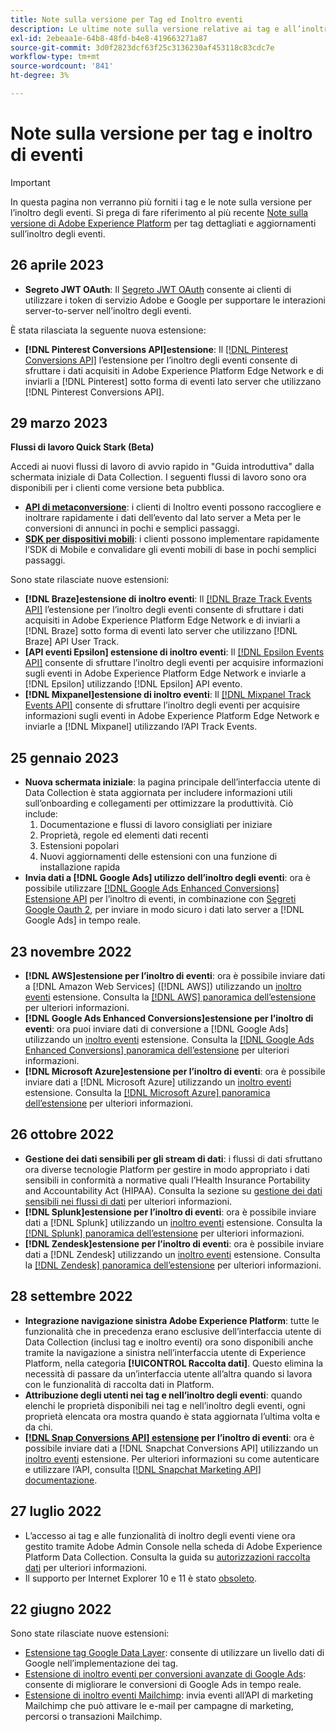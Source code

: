 ```yaml
---
title: Note sulla versione per Tag ed Inoltro eventi
description: Le ultime note sulla versione relative ai tag e all’inoltro di eventi in Adobe Experience Platform.
exl-id: 2ebeaa1e-64b8-48fd-b4e8-419663271a87
source-git-commit: 3d0f2823dcf63f25c3136230af453118c83cdc7e
workflow-type: tm+mt
source-wordcount: '841'
ht-degree: 3%

---
```


# Note sulla versione per tag e inoltro di eventi

>[!IMPORTANT]
>
>In questa pagina non verranno più forniti i tag e le note sulla versione per l’inoltro degli eventi. Si prega di fare riferimento al più recente [Note sulla versione di Adobe Experience Platform](https://experienceleague.adobe.com/docs/experience-platform/release-notes/latest.html?lang=en#data-collection) per tag dettagliati e aggiornamenti sull’inoltro degli eventi.

## 26 aprile 2023

* **Segreto JWT OAuth**: Il [Segreto JWT OAuth](https://experienceleague.adobe.com/docs/experience-platform/tags/event-forwarding/secrets.html?lang=en) consente ai clienti di utilizzare i token di servizio Adobe e Google per supportare le interazioni server-to-server nell’inoltro degli eventi.

È stata rilasciata la seguente nuova estensione:

* **[!DNL Pinterest Conversions API]estensione**: Il [[!DNL Pinterest Conversions API]](https://experienceleague.adobe.com/docs/experience-platform/tags/extensions/server/pinterest/overview.html) l’estensione per l’inoltro degli eventi consente di sfruttare i dati acquisiti in Adobe Experience Platform Edge Network e di inviarli a [!DNL Pinterest] sotto forma di eventi lato server che utilizzano [!DNL Pinterest Conversions API].

## 29 marzo 2023

**Flussi di lavoro Quick Stark (Beta)**

Accedi ai nuovi flussi di lavoro di avvio rapido in &quot;Guida introduttiva&quot; dalla schermata iniziale di Data Collection. I seguenti flussi di lavoro sono ora disponibili per i clienti come versione beta pubblica.
* **[API di metaconversione](https://experienceleague.adobe.com/docs/experience-platform/tags/extensions/server/meta/overview.html?lang=en#quick-start)**: i clienti di Inoltro eventi possono raccogliere e inoltrare rapidamente i dati dell’evento dal lato server a Meta per le conversioni di annunci in pochi e semplici passaggi.
* **[SDK per dispositivi mobili](https://developer.adobe.com/client-sdks/documentation/)**: i clienti possono implementare rapidamente l’SDK di Mobile e convalidare gli eventi mobili di base in pochi semplici passaggi.

Sono state rilasciate nuove estensioni:

* **[!DNL Braze]estensione di inoltro eventi**: Il [[!DNL Braze Track Events API]](https://experienceleague.adobe.com/docs/experience-platform/tags/extensions/server/braze/overview.html) l’estensione per l’inoltro degli eventi consente di sfruttare i dati acquisiti in Adobe Experience Platform Edge Network e di inviarli a [!DNL Braze] sotto forma di eventi lato server che utilizzano [!DNL Braze] API User Track.
* **[API eventi Epsilon] estensione di inoltro eventi**: Il [[!DNL Epsilon Events API]](https://experienceleague.adobe.com/docs/experience-platform/tags/extensions/server/braze/overview.html) consente di sfruttare l’inoltro degli eventi per acquisire informazioni sugli eventi in Adobe Experience Platform Edge Network e inviarle a [!DNL Epsilon] utilizzando [!DNL Epsilon] API evento.
* **[!DNL Mixpanel]estensione di inoltro eventi**: Il [[!DNL Mixpanel Track Events API]](https://experienceleague.adobe.com/docs/experience-platform/tags/extensions/server/braze/overview.html) consente di sfruttare l’inoltro degli eventi per acquisire informazioni sugli eventi in Adobe Experience Platform Edge Network e inviarle a [!DNL Mixpanel] utilizzando l’API Track Events.

## 25 gennaio 2023

* **Nuova schermata iniziale**: la pagina principale dell’interfaccia utente di Data Collection è stata aggiornata per includere informazioni utili sull’onboarding e collegamenti per ottimizzare la produttività. Ciò include:
   1. Documentazione e flussi di lavoro consigliati per iniziare
   1. Proprietà, regole ed elementi dati recenti
   1. Estensioni popolari
   1. Nuovi aggiornamenti delle estensioni con una funzione di installazione rapida
* **Invia dati a [!DNL Google Ads] utilizzo dell’inoltro degli eventi**: ora è possibile utilizzare [[!DNL Google Ads Enhanced Conversions] Estensione API](../extensions/server/google-ads-enhanced-conversions/overview.md) per l’inoltro di eventi, in combinazione con [Segreti Google Oauth 2](../ui/event-forwarding/secrets.md#google-oauth2), per inviare in modo sicuro i dati lato server a [!DNL Google Ads] in tempo reale.

## 23 novembre 2022

* **[!DNL AWS]estensione per l’inoltro di eventi**: ora è possibile inviare dati a [!DNL Amazon Web Services] ([!DNL AWS]) utilizzando un [inoltro eventi](../../tags/ui/event-forwarding/overview.md) estensione. Consulta la [[!DNL AWS] panoramica dell’estensione](../../tags/extensions/server/aws/overview.md) per ulteriori informazioni.
* **[!DNL Google Ads Enhanced Conversions]estensione per l’inoltro di eventi**: ora puoi inviare dati di conversione a [!DNL Google Ads] utilizzando un [inoltro eventi](../../tags/ui/event-forwarding/overview.md) estensione. Consulta la [[!DNL Google Ads Enhanced Conversions] panoramica dell’estensione](../../tags/extensions/server/google-ads-enhanced-conversions/overview.md) per ulteriori informazioni.
* **[!DNL Microsoft Azure]estensione per l’inoltro di eventi**: ora è possibile inviare dati a [!DNL Microsoft Azure] utilizzando un [inoltro eventi](../../tags/ui/event-forwarding/overview.md) estensione. Consulta la [[!DNL Microsoft Azure] panoramica dell’estensione](../../tags/extensions/server/azure/overview.md) per ulteriori informazioni.

## 26 ottobre 2022

* **Gestione dei dati sensibili per gli stream di dati**: i flussi di dati sfruttano ora diverse tecnologie Platform per gestire in modo appropriato i dati sensibili in conformità a normative quali l’Health Insurance Portability and Accountability Act (HIPAA). Consulta la sezione su [gestione dei dati sensibili nei flussi di dati](../../datastreams/overview.md#sensitive) per ulteriori informazioni.
* **[!DNL Splunk]estensione per l’inoltro di eventi**: ora è possibile inviare dati a [!DNL Splunk] utilizzando un [inoltro eventi](../ui/event-forwarding/overview.md) estensione. Consulta la [[!DNL Splunk] panoramica dell’estensione](../extensions/server/splunk/overview.md) per ulteriori informazioni.
* **[!DNL Zendesk]estensione per l’inoltro di eventi**: ora è possibile inviare dati a [!DNL Zendesk] utilizzando un [inoltro eventi](../ui/event-forwarding/overview.md) estensione. Consulta la [[!DNL Zendesk] panoramica dell’estensione](../extensions/server/zendesk/overview.md) per ulteriori informazioni.

## 28 settembre 2022

* **Integrazione navigazione sinistra Adobe Experience Platform**: tutte le funzionalità che in precedenza erano esclusive dell’interfaccia utente di Data Collection (inclusi tag e inoltro eventi) ora sono disponibili anche tramite la navigazione a sinistra nell’interfaccia utente di Experience Platform, nella categoria **[!UICONTROL Raccolta dati]**. Questo elimina la necessità di passare da un’interfaccia utente all’altra quando si lavora con le funzionalità di raccolta dati in Platform.
* **Attribuzione degli utenti nei tag e nell’inoltro degli eventi**: quando elenchi le proprietà disponibili nei tag e nell’inoltro degli eventi, ogni proprietà elencata ora mostra quando è stata aggiornata l’ultima volta e da chi.
* **[[!DNL Snap Conversions API] estensione](https://exchange.adobe.com/apps/ec/108550) per l’inoltro di eventi**: ora è possibile inviare dati a [!DNL Snapchat Conversions API] utilizzando un [inoltro eventi](../../tags/ui/event-forwarding/overview.md) estensione. Per ulteriori informazioni su come autenticare e utilizzare l’API, consulta [[!DNL Snapchat Marketing API] documentazione](https://marketingapi.snapchat.com/docs/conversion.html).

## 27 luglio 2022

* L’accesso ai tag e alle funzionalità di inoltro degli eventi viene ora gestito tramite Adobe Admin Console nella scheda di Adobe Experience Platform Data Collection. Consulta la guida su [autorizzazioni raccolta dati](../../collection/permissions.md) per ulteriori informazioni.
* Il supporto per Internet Explorer 10 e 11 è stato [obsoleto](../ie-deprecation.md).

## 22 giugno 2022

Sono state rilasciate nuove estensioni:

* [Estensione tag Google Data Layer](../extensions/client/google-data-layer/overview.md): consente di utilizzare un livello dati di Google nell’implementazione dei tag.
* [Estensione di inoltro eventi per conversioni avanzate di Google Ads](https://partners.adobe.com/exchangeprogram/experiencecloud/exchange.details.108630.html): consente di migliorare le conversioni di Google Ads in tempo reale.
* [Estensione di inoltro eventi Mailchimp](../extensions/server/mailchimp/overview.md): invia eventi all’API di marketing Mailchimp che può attivare le e-mail per campagne di marketing, percorsi o transazioni Mailchimp.